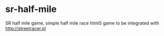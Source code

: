 sr-half-mile
============

SR half mile game, simple half mile race html5 game to be integrated with http://streetracer.pl
